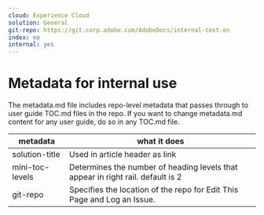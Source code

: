 ```yaml
---
cloud: Experience Cloud
solution: General
git-repo: https://git.corp.adobe.com/AdobeDocs/internal-test.en
index: no
internal: yes
---
```


# Metadata for internal use

The metadata.md file includes repo-level metadata that passes through to user guide TOC.md files in the repo. If you want to change metadata.md content for any user guide, do so in any TOC.md file.

| metadata | what it does |
|--- |--- |
| solution-title | Used in article header as link |
| mini-toc-levels | Determines the number of heading levels that appear in right rail. default is 2 |
| git-repo | Specifies the location of the repo for Edit This Page and Log an Issue. |
